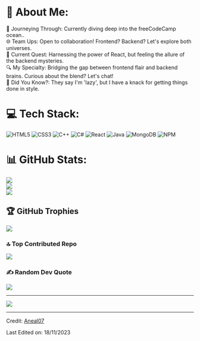 # 💫 About Me:
🚀 Journeying Through: Currently diving deep into the freeCodeCamp ocean..<br>🌐 Team Ups: Open to collaboration! Frontend? Backend? Let's explore both universes.<br>📘 Current Quest: Harnessing the power of React, but feeling the allure of the backend mysteries.<br>🔍 My Specialty: Bridging the gap between frontend flair and backend brains. Curious about the blend? Let's chat!<br>🌟 Did You Know?: They say I'm 'lazy', but I have a knack for getting things done in style.



# 💻 Tech Stack:
![HTML5](https://img.icons8.com/color/50/html-5--v1.png) ![CSS3](https://img.shields.io/badge/css3-%231572B6.svg?style=for-the-badge&logo=css3&logoColor=white) ![C++](https://img.icons8.com/ios-filled/50/c-plus-plus-logo.png) ![C#](https://img.icons8.com/nolan/50/c-sharp-logo.png) ![React](https://img.shields.io/badge/react-%2320232a.svg?style=for-the-badge&logo=react&logoColor=%2361DAFB) ![Java](https://img.icons8.com/color/50/java-coffee-cup-logo--v1.png) 
![MongoDB](https://img.shields.io/badge/MongoDB-%234ea94b.svg?style=for-the-badge&logo=mongodb&logoColor=white)
![NPM](https://img.shields.io/badge/NPM-%23CB3837.svg?style=for-the-badge&logo=npm&logoColor=white)

# 📊 GitHub Stats:
![](https://github-readme-stats.vercel.app/api?username=mrbrownnn&theme=dark&hide_border=false&include_all_commits=false&count_private=false)<br/>
![](https://github-readme-streak-stats.herokuapp.com/?user=mrbrownnn&theme=dark&hide_border=false)<br/>
![](https://github-readme-stats.vercel.app/api/top-langs/?username=mrbrownnn&theme=dark&hide_border=false&include_all_commits=true&count_private=true&layout=compact)

## 🏆 GitHub Trophies
![](https://github-profile-trophy.vercel.app/?username=mrbrownnn&theme=onedark&no-frame=true&no-bg=false&margin-w=4)

### 🔝 Top Contributed Repo
![](https://github-contributor-stats.vercel.app/api?username=mrbrownnn&limit=5&theme=tokyonight&combine_all_yearly_contributions=true)

### ✍️ Random Dev Quote
![](https://quotes-github-readme.vercel.app/api?type=horizontal&theme=radical)

---
[![](https://visitcount.itsvg.in/api?id=Aneal07&icon=2&color=4)](https://visitcount.itsvg.in)

------

Credit: [Aneal07](https://github.com/Aneal07)

Last Edited on: 18/11/2023
